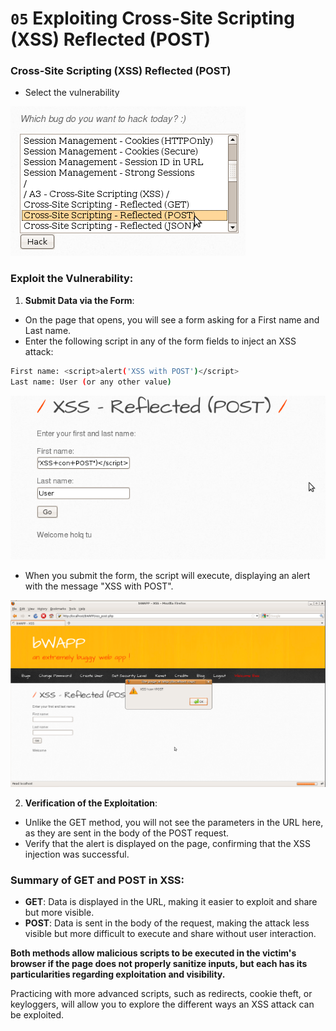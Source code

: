 # `05` Exploiting Cross-Site Scripting (XSS) Reflected (POST)

### Cross-Site Scripting (XSS) Reflected (POST)

- Select the vulnerability

![Image 10](../../.learn/assets/xssPost.png)

### Exploit the Vulnerability:

1. **Submit Data via the Form**:
- On the page that opens, you will see a form asking for a First name and Last name.
- Enter the following script in any of the form fields to inject an XSS attack:

```bash
First name: <script>alert('XSS with POST')</script>
Last name: User (or any other value)
```

![Image 11](../../.learn/assets/formXssPost.png)

- When you submit the form, the script will execute, displaying an alert with the message "XSS with POST".

![Image 12](../../.learn/assets/xssPostAlert.png)

2. **Verification of the Exploitation**:
- Unlike the GET method, you will not see the parameters in the URL here, as they are sent in the body of the POST request.
- Verify that the alert is displayed on the page, confirming that the XSS injection was successful.

### Summary of GET and POST in XSS:
- **GET**: Data is displayed in the URL, making it easier to exploit and share but more visible.
- **POST**: Data is sent in the body of the request, making the attack less visible but more difficult to execute and share without user interaction.

**Both methods allow malicious scripts to be executed in the victim's browser if the page does not properly sanitize inputs, but each has its particularities regarding exploitation and visibility.**

Practicing with more advanced scripts, such as redirects, cookie theft, or keyloggers, will allow you to explore the different ways an XSS attack can be exploited.